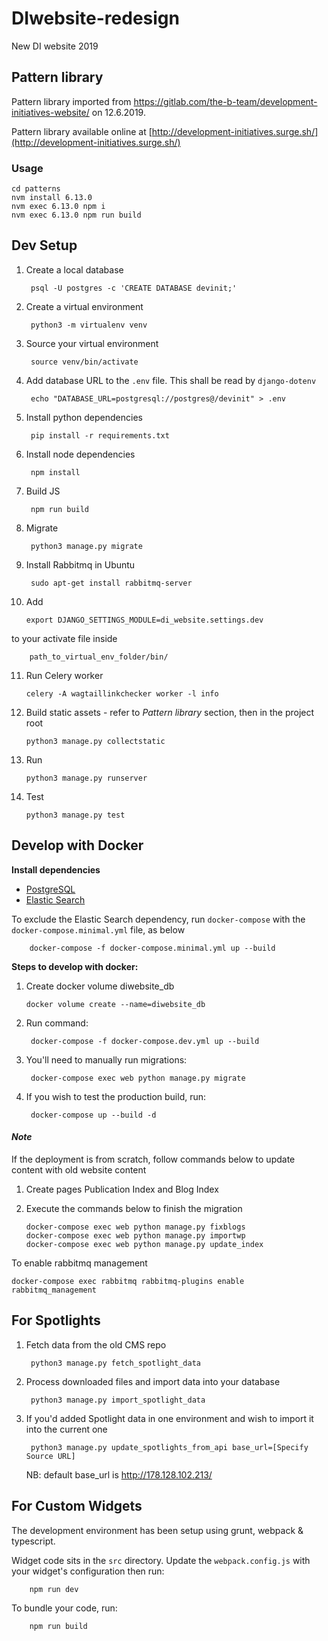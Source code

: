 # DIwebsite-redesign
New DI website 2019

## Pattern library

Pattern library imported from https://gitlab.com/the-b-team/development-initiatives-website/ on 12.6.2019.

Pattern library available online at [http://development-initiatives.surge.sh/](http://development-initiatives.surge.sh/)

### Usage

    cd patterns
    nvm install 6.13.0
    nvm exec 6.13.0 npm i
    nvm exec 6.13.0 npm run build

## Dev Setup

1. Create a local database

        psql -U postgres -c 'CREATE DATABASE devinit;'

2. Create a virtual environment

        python3 -m virtualenv venv

3. Source your virtual environment

        source venv/bin/activate

4. Add database URL to the `.env` file. This shall be read by `django-dotenv`

        echo "DATABASE_URL=postgresql://postgres@/devinit" > .env

5. Install python dependencies

        pip install -r requirements.txt

6. Install node dependencies

        npm install

7. Build JS

        npm run build

8. Migrate

        python3 manage.py migrate


9. Install Rabbitmq in Ubuntu

        sudo apt-get install rabbitmq-server

10. Add

        export DJANGO_SETTINGS_MODULE=di_website.settings.dev

   to your activate file inside

        path_to_virtual_env_folder/bin/

11. Run Celery worker

        celery -A wagtaillinkchecker worker -l info

12. Build static assets - refer to *Pattern library* section, then in the project root

        python3 manage.py collectstatic

13. Run

        python3 manage.py runserver

14. Test

        python3 manage.py test

## Develop with Docker

**Install dependencies**

- [PostgreSQL](https://www.digitalocean.com/community/tutorials/how-to-install-postgresql-on-ubuntu-20-04-quickstart)
- [Elastic Search](https://www.digitalocean.com/community/tutorials/how-to-install-and-configure-elasticsearch-on-ubuntu-20-04)

To exclude the Elastic Search dependency, run `docker-compose` with the `docker-compose.minimal.yml` file, as below

        docker-compose -f docker-compose.minimal.yml up --build

**Steps to develop with docker:**

1. Create docker volume diwebsite_db
    ```docker
    docker volume create --name=diwebsite_db
    ```
2. Run command:

        docker-compose -f docker-compose.dev.yml up --build

3. You'll need to manually run migrations:

        docker-compose exec web python manage.py migrate

4. If you wish to test the production build, run:

        docker-compose up --build -d

#### *Note*
If the deployment is from scratch, follow commands below to update content with old website content
1. Create pages Publication Index and Blog Index
2. Execute the commands below to finish the migration

   ```docker
   docker-compose exec web python manage.py fixblogs
   docker-compose exec web python manage.py importwp
   docker-compose exec web python manage.py update_index
   ```
To enable rabbitmq management
   ```
   docker-compose exec rabbitmq rabbitmq-plugins enable rabbitmq_management
   ```


## For Spotlights
1. Fetch data from the old CMS repo

        python3 manage.py fetch_spotlight_data

2. Process downloaded files and import data into your database

        python3 manage.py import_spotlight_data

3. If you'd added Spotlight data in one environment and wish to import it into the current one

        python3 manage.py update_spotlights_from_api base_url=[Specify Source URL]
    NB: default base_url is http://178.128.102.213/


## For Custom Widgets

The development environment has been setup using grunt, webpack & typescript.

Widget code sits in the `src` directory. Update the `webpack.config.js` with your widget's configuration then run:

        npm run dev

To bundle your code, run:

        npm run build
